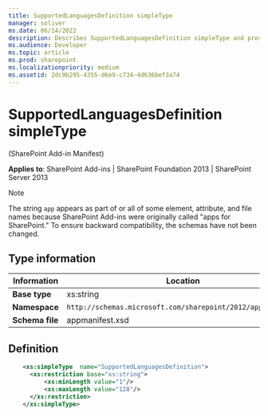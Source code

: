 ```yaml
---
title: SupportedLanguagesDefinition simpleType
manager: soliver
ms.date: 06/14/2022
description: Describes SupportedLanguagesDefinition simpleType and provides information on type and applications.
ms.audience: Developer
ms.topic: article
ms.prod: sharepoint
ms.localizationpriority: medium
ms.assetid: 2dc9b295-4355-d6e9-c734-4d636bef3a74
---
```


# SupportedLanguagesDefinition simpleType 

(SharePoint Add-in Manifest)

**Applies to**: SharePoint Add-ins | SharePoint Foundation 2013 | SharePoint Server 2013

> [!NOTE] 
> The string `app` appears as part of or all of some element, attribute, and file names because SharePoint Add-ins were originally called "apps for SharePoint." To ensure backward compatibility, the schemas have not been changed.

## Type information

|Information|Location|
|---|---|
| **Base type**  | xs:string |
| **Namespace**  | `http://schemas.microsoft.com/sharepoint/2012/app/manifest` |
| **Schema file**  | appmanifest.xsd |

## Definition

```XML
    <xs:simpleType  name="SupportedLanguagesDefinition">          
      <xs:restriction base="xs:string">
          <xs:minLength value="1"/>
          <xs:maxLength value="128"/>
      </xs:restriction>
    </xs:simpleType>
```







